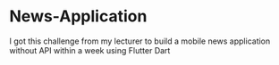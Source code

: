 # News-Application
I got this challenge from my lecturer to build a mobile news application without API within a week using Flutter Dart
